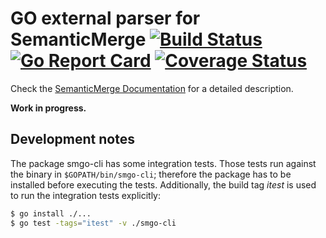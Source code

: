 # GO external parser for SemanticMerge [![Build Status](https://travis-ci.org/jriquelme/SemanticMergeGO.svg?branch=master)](https://travis-ci.org/jriquelme/SemanticMergeGO) [![Go Report Card](https://goreportcard.com/badge/github.com/jriquelme/SemanticMergeGO)](https://goreportcard.com/report/github.com/jriquelme/SemanticMergeGO) [![Coverage Status](https://coveralls.io/repos/github/jriquelme/SemanticMergeGO/badge.svg?branch=master)](https://coveralls.io/github/jriquelme/SemanticMergeGO?branch=master)

Check the [SemanticMerge Documentation](https://users.semanticmerge.com/documentation/external-parsers/external-parsers-guide.shtml)
for a detailed description.

**Work in progress.**

## Development notes

The package smgo-cli has some integration tests. Those tests run against the binary in `$GOPATH/bin/smgo-cli`; therefore
the package has to be installed before executing the tests. Additionally, the build tag *itest* is used to run the
integration tests explicitly:

```bash
$ go install ./...
$ go test -tags="itest" -v ./smgo-cli
```
